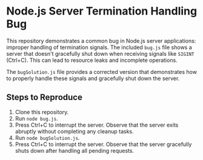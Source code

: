 # Node.js Server Termination Handling Bug

This repository demonstrates a common bug in Node.js server applications: improper handling of termination signals.  The included `bug.js` file shows a server that doesn't gracefully shut down when receiving signals like `SIGINT` (Ctrl+C). This can lead to resource leaks and incomplete operations.

The `bugSolution.js` file provides a corrected version that demonstrates how to properly handle these signals and gracefully shut down the server.

## Steps to Reproduce

1. Clone this repository.
2. Run `node bug.js`.
3. Press Ctrl+C to interrupt the server.  Observe that the server exits abruptly without completing any cleanup tasks.
4. Run `node bugSolution.js`.
5. Press Ctrl+C to interrupt the server.  Observe that the server gracefully shuts down after handling all pending requests.